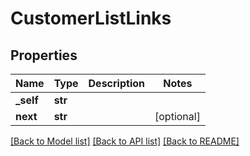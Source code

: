 # CustomerListLinks

## Properties
Name | Type | Description | Notes
------------ | ------------- | ------------- | -------------
**_self** | **str** |  | 
**next** | **str** |  | [optional] 

[[Back to Model list]](../README.md#documentation-for-models) [[Back to API list]](../README.md#documentation-for-api-endpoints) [[Back to README]](../README.md)

